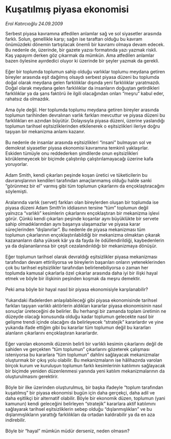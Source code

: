 # Kuşatılmış piyasa ekonomisi

*Erol Katırcıoğlu 24.09.2009*

<div class="taraf_structure_2col_1zq">
<div class="margen_n">



 <p>Serbest piyasa kavramına atfedilen anlamlar sağ ve sol siyasetler arasında farklı. Solun, genellikle karşı; sağın ise taraftarı olduğu bu kavram önümüzdeki dönemin tartışılacak önemli bir kavramı olmaya devam edecek. Bu nedenle de, üzerinde, bir gazete yazısı formatında yazı yazmak riskli. Kaş yapayım derken göz çıkarmak da mümkün. Ama atfedilen anlamlar bazen öylesine ayırdedici oluyor ki üzerinde bir şeyler yazmak da gerekli. <br/><br/>Eğer bir toplumda toplumun sahip olduğu varlıklar toplumu meydana getiren bireyler arasında eşit dağılmış olsaydı serbest piyasa düzeni bu toplumda doğal olarak meydana gelen farklılıklar dışında yeni farklılıklar yaratmazdı. Doğal olarak meydana gelen farklılıklar da insanların doğuştan getirdikleri farklılıklar ya da şans faktörü ile ilgili olacağından onları “meşru” kabul eder, rahatsız da olmazdık. <br/><br/>Ama öyle değil. Her toplumda toplumu meydana getiren bireyler arasında toplumun tarihinden devralınan varlık farkları mevcuttur ve piyasa düzeni bu farklılıkları en azından büyütür. Dolayısıyla piyasa düzeni, üzerine yaslandığı toplumun tarihsel eşitsizliklerinden etkilenerek o eşitsizlikleri ileriye doğru taşıyan bir mekanizma anlamı kazanır. <br/><br/>Bu nedenle de insanlar arasında eşitsizlikleri “insani” bulmayan sol ve demokrat siyasetler piyasa ekonomisi kavramına temkinli yaklaşırlar. Eskiden tümüyle onu reddederken şimdilerde onun eşitsizlikleri körüklemeyecek bir biçimde çalıştırılıp çalıştırılamayacağı üzerine kafa yoruyorlar. <br/><br/>Adam Smith, kendi çıkarları peşinde koşan üretici ve tüketicilerin bu davranışlarının kendileri tarafından amaçlanmamış olduğu halde sanki “görünmez bir el” varmış gibi tüm toplumun çıkarlarını da ençoklaştıracağını söylemişti. <br/><br/>Aralarında varlık (servet) farkları olan bireylerden oluşan bir toplumda ise piyasa düzeni Adam Smith’in iddiasının tersine “tüm” toplumun değil yalnızca “varlıklı” kesimlerin çıkarlarını ençoklaştıran bir mekanizma işlevi görür. Çünkü kendi çıkarları peşinde koşanlar aynı büyüklükte bir servete sahip olmadıklarından aynı başarıya ulaşamazlar ve piyasa karar süreçlerinden “dışlanırlar”. Bu nedenle de piyasa mekanizması tüm toplumun çıkarlarının ençoklaştırılabildiği bir mekanizma olmaktan çıkarak kazananların daha yüksek kâr ya da fayda ile ödüllendirildiği, kaybedenlerin ya da dışlananlarınsa bir çeşit cezalandırıldığı bir mekanizmaya dönüşür. <br/><br/>Eğer toplumun tarihsel olarak devraldığı eşitsizlikler piyasa mekanizması tarafından devam ettiriliyorsa ve bireylerin başarıları onların yeteneklerinden çok bu tarihsel eşitsizlikler tarafından belirlenebiliyorsa o zaman her toplumda kamusal çıkarlarla özel çıkarlar arasında daha iyi bir ilişki hayal etmek ve böyle bir ilişkinin peşinden koşmak da meşru demektir. <br/><br/>Peki ama böyle bir hayal nasıl bir piyasa ekonomisiyle karşılanabilir? <br/><br/>Yukarıdaki ifadelerden anlaşılabileceği gibi piyasa ekonomisinde tarihsel farkları taşıyan varlıklı aktörlerin aldıkları kararlar piyasa ekonomisinin nasıl sonuçlar üreteceğini de belirler. Bu herhangi bir zamanda toplam üretimin ne düzeyde olacağı konusunda olduğu kadar toplumun gelecekte nasıl bir gelişme trendi içinde olacağını da belirleyecek “stratejik” kararlardır ve yine yukarıda ifade ettiğim gibi bu kararlar tüm toplumun değil bu kararları alanların çıkarlarını ençoklaştıran kararlardır. <br/><br/>Eğer varolan ekonomik düzenin belirli bir varlıklı kesimin çıkarlarını değil de sahiden ve gerçekten “tüm toplumun” çıkarlarını gözeterek çalışması isteniyorsa bu kararlara “tüm toplumun” dahlini sağlayacak mekanizmalar oluşturmak bir çıkış yolu olabilir. Bu mekanizmaların ise hâlihazırda varolan birçok kurum ve kuruluşun toplumun farklı kesimlerinin katılımını sağlayacak bir biçimde yeniden düzenlenmesi yanında yeni katılım mekanizmalarının da oluşturulmasını gerektirir. <br/><br/>Böyle bir ilke üzerinden oluşturulmuş, bir başka ifadeyle “toplum tarafından kuşatılmış” bir piyasa ekonomisi bugün için daha gerçekçi, daha adil ve daha eşitlikçi bir alternatif olabilir. Böyle bir ekonomik düzen, toplumun (yani kamunun) kendi geleceğini belirleyen “stratejik” kararlara aktif katılımını sağlayarak tarihsel eşitsizliklerin sebep olduğu “dışlanmışlıkları” ve bu dışlanmışlıkların yarattığı farklılıkları da ortadan kaldırabilir ya da en aza indirebilir. <br/><br/>Böyle bir “hayal” mümkün müdür derseniz, neden olmasın?</p>
<br/>
<br/>
<br/>



<br/>


<div id="taraf_not">
</div>

</div>


</div>
